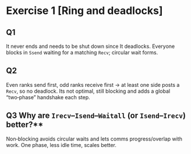 # Exercise 1 [Ring and deadlocks]

## Q1
It never ends and needs to be shut down since It deadlocks. Everyone blocks in `Ssend` waiting for a matching `Recv`; circular wait forms.

## Q2 

Even ranks send first, odd ranks receive first -> at least one side posts a `Recv`, so no deadlock. Its not optimal, still blocking and adds a global “two‑phase” handshake each step.

## Q3 Why are `Irecv`–`Isend`–`Waitall` (or `Isend`–`Irecv`) better?**  

Non‑blocking avoids circular waits and lets comms progress/overlap with work. One phase, less idle time, scales better.



